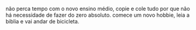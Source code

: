 não perca tempo com o novo ensino médio, copie e cole tudo por que não há necessidade de fazer do zero absoluto.
comece um novo hobbie, leia a biblia e vai andar de bicicleta.
